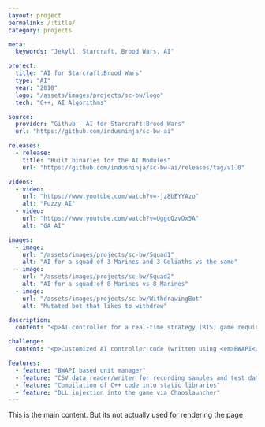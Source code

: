 ```yaml
---
layout: project
permalink: /:title/
category: projects

meta:
  keywords: "Jekyll, Starcraft, Brood Wars, AI"

project:
  title: "AI for Starcraft:Brood Wars"
  type: "AI"
  year: "2010"
  logo: "/assets/images/projects/sc-bw/logo"
  tech: "C++, AI Algorithms"

source:
  provider: "Github - AI for Starcraft:Brood Wars"
  url: "https://github.com/indusninja/sc-bw-ai"

releases:
  - release:
    title: "Built binaries for the AI Modules"
    url: "https://github.com/indusninja/sc-bw-ai/releases/tag/v1.0"

videos:
  - video:
    url: "https://www.youtube.com/watch?v=-jz8bEYYAzo"
    alt: "Fuzzy AI"
  - video:
    url: "https://www.youtube.com/watch?v=UggcQzvOx5A"
    alt: "GA AI"

images:
  - image:
    url: "/assets/images/projects/sc-bw/Squad1"
    alt: "AI for a squad of 3 Marines and 3 Goliaths vs the same"
  - image:
    url: "/assets/images/projects/sc-bw/Squad2"
    alt: "AI for a squad of 8 Marines vs 8 Marines"
  - image:
    url: "/assets/images/projects/sc-bw/WithdrawingBot"
    alt: "Mutated bot that likes to withdraw"

description:
  content: "<p>AI controller for a real-time strategy (RTS) game requires several AI techniques to work together at all times such as unit level controllers and overall strategy controllers. In application, RTS bots have a reputation for being extremely predictable and hence, human players find them very easy to beat. In this project, our group decided to create several different kinds of AI controllers for <em>Starcraft: Brood War</em> game. My role on the project was to evolve a unit controller (using Genetic Algorithm) that would be able to control any unit in the game (except controlling special spell-casting powers).</p>"

challenge:
  content: "<p>Customized AI controller code (written using <em>BWAPI</em>) is injected into the game through an application called <em>Chaoslauncher</em>. This involved learning how the game represented different kind of data elements (attack speed, unit movement speed, armor, damage, etc.) as well as how to interface with the API. The biggest challenge however was the nature of tests to be carried out. The GA process depends on rating each chromosome, which meant that the game had to be run several thousand times to do a complete Neuro Evolution process, which highlight’s the need for efficient memory management.</p>"

features:
  - feature: "BWAPI based unit manager"
  - feature: "CSV data reader/writer for recording samples and test data"
  - feature: "Compilation of C++ code into static libraries"
  - feature: "DLL injection into the game via Chaoslauncher"
---
```

<p>This is the main content. But its not actually used for rendering the page</p>